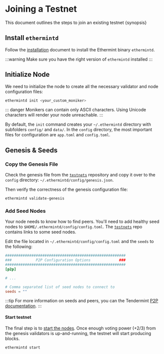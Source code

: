 <!--
order: 1
-->

# Joining a Testnet

This document outlines the steps to join an existing testnet {synopsis}

## Install `ethermintd`

Follow the [installation](./../quickstart/installation) document to install the Ethermint binary `ethermintd`.

:::warning
Make sure you have the right version of `ethermintd` installed
:::

## Initialize Node

We need to initialize the node to create all the necessary validator and node configuration files:

```bash
ethermintd init <your_custom_moniker>
```

::: danger
Monikers can contain only ASCII characters. Using Unicode characters will render your node unreachable.
:::

By default, the `init` command creates your `~/.ethermintd` directory with subfolders `config/` and `data/`.
In the `config` directory, the most important files for configuration are `app.toml` and `config.toml`.

## Genesis & Seeds

### Copy the Genesis File

Check the genesis file from the [`testnets`](https://github.com/tharsis/testnets) repository and copy it over to the `config` directory: `~/.ethermintd/config/genesis.json`.

Then verify the correctness of the genesis configuration file:

```bash
ethermintd validate-genesis
```

### Add Seed Nodes

Your node needs to know how to find peers. You'll need to add healthy seed nodes to `$HOME/.ethermintd/config/config.toml`. The [`testnets`](https://github.com/tharsis/testnets) repo contains links to some seed nodes.

Edit the file located in `~/.ethermintd/config/config.toml` and the `seeds` to the following:

```toml
#######################################################
###           P2P Configuration Options             ###
#######################################################
[p2p]

# ...

# Comma separated list of seed nodes to connect to
seeds = ""
```

:::tip
For more information on seeds and peers, you can the Tendermint [P2P documentation](https://docs.tendermint.com/master/spec/p2p/peer.html).
:::

#### Start testnet

The final step is to [start the nodes](./../quickstart/run_node#start-node). Once enough voting power (+2/3) from the genesis validators is up-and-running, the testnet will start producing blocks.

```bash
ethermintd start
```

